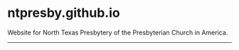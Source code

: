 # ntpresby.github.io

Website for North Texas Presbytery of the Presbyterian Church in America.

---
